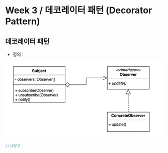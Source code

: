 # Week 3 / 데코레이터 패턴 (Decorator Pattern)

## 데코레이터 패턴
- 정의 : 

![01](https://github.com/canyuo/canyuo.github.io/blob/main/week2_image1.png)

```cpp
//내용무
```
